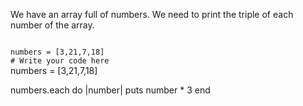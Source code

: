 We have an array full of numbers.
We need to print the triple of each number of the array.

<codeblock language="ruby" type="exercise" testMode="fixedInput">
<code>
numbers = [3,21,7,18]
# Write your code here
</code>

<solution>
numbers = [3,21,7,18]

numbers.each do |number|
  puts number * 3
end
</solution>
</codeblock>
